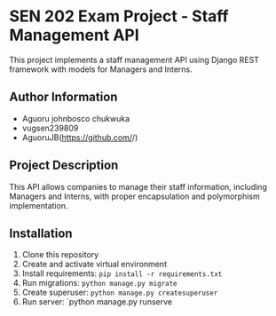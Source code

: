 
# SEN 202 Exam Project - Staff Management API

This project implements a staff management API using Django REST framework with models for Managers and Interns.

## Author Information
-  Aguoru johnbosco chukwuka 
- vugsen239809
-  AguoruJB(https://github.com/<AguoruJB>/)

## Project Description
This API allows companies to manage their staff information, including Managers and Interns, with proper encapsulation and polymorphism implementation.

## Installation
1. Clone this repository
2. Create and activate virtual environment
3. Install requirements: `pip install -r requirements.txt`
4. Run migrations: `python manage.py migrate`
5. Create superuser: `python manage.py createsuperuser`
6. Run server: `python manage.py runserve
